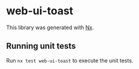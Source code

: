 # web-ui-toast

This library was generated with [Nx](https://nx.dev).

## Running unit tests

Run `nx test web-ui-toast` to execute the unit tests.
